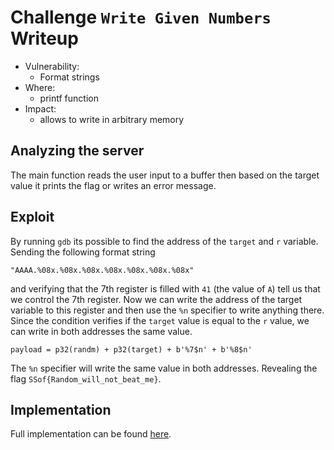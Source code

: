 # Challenge `Write Given Numbers` Writeup

- Vulnerability: 
  - Format strings
- Where:
  - printf function
- Impact:
  - allows to write in arbitrary memory

## Analyzing the server

The main function reads the user input to a buffer then based on the target value it prints the flag or writes an error message.

## Exploit

By running `gdb` its possible to find the address of the `target` and `r` variable. 
Sending the following format string
```
"AAAA.%08x.%08x.%08x.%08x.%08x.%08x.%08x"
```
and verifying that the 7th register is filled with `41` (the value of `A`) tell us that we control the 7th register.
Now we can write the address of the target variable to this register and then use the `%n` specifier to write anything there. 
Since the condition verifies if the `target` value is equal to the `r` value, we can write in both addresses the same value.
```
payload = p32(randm) + p32(target) + b'%7$n' + b'%8$n'
``` 
The `%n` specifier will write the same value in both addresses.
Revealing the flag `SSof{Random_will_not_beat_me}`.

## Implementation

Full implementation can be found [here](write-given-numbers.py).
